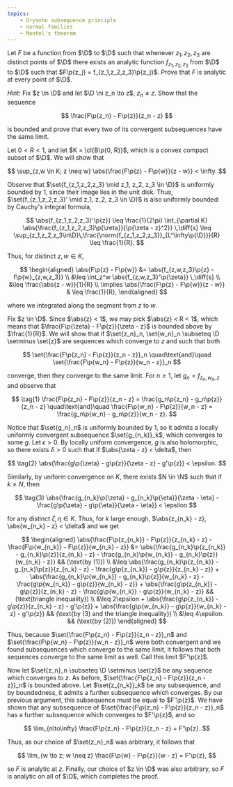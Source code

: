 ```yaml
---
topics:
    - Urysohn subsequence principle
    - normal families
    - Montel's theorem
---
```


<problem>

Let $F$ be a function from $\D$ to $\D$ such that whenever $z_1, z_2, z_3$ are distinct points of $\D$ there exists an analytic function $f_{z_1,z_2,z_3}$ from $\D$ to $\D$ such that $F\p{z_j} = f_{z_1,z_2,z_3}\p{z_j}$. Prove that $F$ is analytic at every point of $\D$.

_Hint:_ Fix $z \in \D$ and let $\D \ni z_n \to z$, $z_n \neq z$. Show that the sequence

$$
\frac{F\p{z_n} - F\p{z}}{z_n - z}
$$

is bounded and prove that every two of its convergent subsequences have the same limit.

</problem>

<solution>

Let $0 < R < 1$, and let $K = \cl{B\p{0, R}}$, which is a convex compact subset of $\D$. We will show that

$$
\sup_{z,w \in K; z \neq w} \abs{\frac{F\p{z} - F\p{w}}{z - w}} < \infty.
$$

Observe that $\set{f_{z_1,z_2,z_3} \mid z_1, z_2, z_3 \in \D}$ is uniformly bounded by $1$, since their image lies in the unit disk. Thus, $\set{f_{z_1,z_2,z_3}' \mid z_1, z_2, z_3 \in \D}$ is also uniformly bounded: by Cauchy's integral formula,

$$
\abs{f_{z_1,z_2,z_3}'\p{z}}
    \leq \frac{1}{2\pi} \int_{\partial K} \abs{\frac{f_{z_1,z_2,z_3}\p{\zeta}}{\p{\zeta - z}^2}} \,\diff{s}
    \leq \sup_{z_1,z_2,z_3\in\D}\,\frac{\norm{f_{z_1,z_2,z_3}}_{L^\infty\p{\D}}}{R}
    \leq \frac{1}{R}.
$$

Thus, for distinct $z, w \in K$,

$$
\begin{aligned}
    \abs{F\p{z} - F\p{w}}
        &= \abs{f_{z,w,z_3}\p{z} - f\p{w}_{z,w,z_3}} \\
        &\leq \int_z^w \abs{f_{z,w,z_3}'\p{\zeta}} \,\diff{s} \\
        &\leq \frac{\abs{z - w}}{1}{R} \\
    \implies
    \abs{\frac{F\p{z} - F\p{w}}{z - w}}
        & \leq \frac{1}{R},
\end{aligned}
$$

where we integrated along the segment from $z$ to $w$.

Fix $z \in \D$. Since $\abs{z} < 1$, we may pick $\abs{z} < R < 1$, which means that $\frac{F\p{\zeta} - F\p{z}}{\zeta - z}$ is bounded above by $\frac{1}{R}$. We will show that if $\set{z_n}_n, \set{w_n}_n \subseteq \D \setminus \set{z}$ are sequences which converge to $z$ and such that both

$$
\set{\frac{F\p{z_n} - F\p{z}}{z_n - z}}_n
\quad\text{and}\quad \set{\frac{F\p{w_n} - F\p{z}}{w_n - z}}_n
$$

converge, then they converge to the same limit. For $n \geq 1$, let $g_n = f_{z_n,w_n,z}$ and observe that

$$
\tag{1}
\frac{F\p{z_n} - F\p{z}}{z_n - z}
    = \frac{g_n\p{z_n} - g_n\p{z}}{z_n - z}
\quad\text{and}\quad
\frac{F\p{w_n} - F\p{z}}{w_n - z}
    = \frac{g_n\p{w_n} - g_n\p{z}}{w_n - z}.
$$

Notice that $\set{g_n}_n$ is uniformly bounded by $1$, so it admits a locally uniformly convergent subsequence $\set{g_{n_k}}_k$, which converges to some $g$. Let $\epsilon > 0$. By locally uniform convergence, $g$ is also holomorphic, so there exists $\delta > 0$ such that if $\abs{\zeta - z} < \delta$, then

$$
\tag{2}
\abs{\frac{g\p{\zeta} - g\p{z}}{\zeta - z} - g'\p{z}} < \epsilon.
$$

Similarly, by uniform convergence on $K$, there exists $N \in \N$ such that if $k \geq N$, then

$$
\tag{3}
\abs{\frac{g_{n_k}\p{\zeta} - g_{n_k}\p{\eta}}{\zeta - \eta} - \frac{g\p{\zeta} - g\p{\eta}}{\zeta - \eta}} < \epsilon
$$

for any distinct $\zeta, \eta \in K$. Thus, for $k$ large enough, $\abs{z_{n_k} - z}, \abs{w_{n_k} - z} < \delta$ and we get

$$
\begin{aligned}
    \abs{\frac{F\p{z_{n_k}} - F\p{z}}{z_{n_k} - z} - \frac{F\p{w_{n_k}} - F\p{z}}{w_{n_k} - z}}
        &= \abs{\frac{g_{n_k}\p{z_{n_k}} - g_{n_k}\p{z}}{z_{n_k} - z} - \frac{g_{n_k}\p{w_{n_k}} - g_{n_k}\p{z}}{w_{n_k} - z}}
            && (\text{by (1)}) \\
        &\leq \abs{\frac{g_{n_k}\p{z_{n_k}} - g_{n_k}\p{z}}{z_{n_k} - z} - \frac{g\p{z_{n_k}} - g\p{z}}{z_{n_k} - z}}
            + \abs{\frac{g_{n_k}\p{w_{n_k}} - g_{n_k}\p{z}}{w_{n_k} - z} - \frac{g\p{w_{n_k}} - g\p{z}}{w_{n_k} - z}}
            + \abs{\frac{g\p{z_{n_k}} - g\p{z}}{z_{n_k} - z} - \frac{g\p{w_{n_k}} - g\p{z}}{w_{n_k} - z}}
            && (\text{triangle inequality}) \\
        &\leq 2\epsilon + \abs{\frac{g\p{z_{n_k}} - g\p{z}}{z_{n_k} - z} - g'\p{z}} + \abs{\frac{g\p{w_{n_k}} - g\p{z}}{w_{n_k} - z} - g'\p{z}}
            && (\text{by (3) and the triangle inequality}) \\
        &\leq 4\epsilon.
            && (\text{by (2)})
\end{aligned}
$$

Thus, because $\set{\frac{F\p{z_n} - F\p{z}}{z_n - z}}_n$ and $\set{\frac{F\p{w_n} - F\p{z}}{w_n - z}}_n$ were both convergent and we found subsequences which converge to the same limit, it follows that both sequences converge to the same limit as well. Call this limit $F'\p{z}$.

Now let $\set{z_n}_n \subseteq \D \setminus \set{z}$ be any sequence which converges to $z$. As before, $\set{\frac{F\p{z_n} - F\p{z}}{z_n - z}}_n$ is bounded above. Let $\set{z_{n_k}}_k$ be any subsequence, and by boundedness, it admits a further subsequence which converges. By our previous argument, this subsequence must be equal to $F'\p{z}$. We have shown that any subsequence of $\set{\frac{F\p{z_n} - F\p{z}}{z_n - z}}_n$ has a further subsequence which converges to $F'\p{z}$, and so

$$
\lim_{n\to\infty} \frac{F\p{z_n} - F\p{z}}{z_n - z} = F'\p{z}.
$$

Thus, as our choice of $\set{z_n}_n$ was arbitrary, it follows that

$$
\lim_{w \to z; w \neq z} \frac{F\p{w} - F\p{z}}{w - z} = F'\p{z},
$$

so $F$ is analytic at $z$. Finally, our choice of $z \in \D$ was also arbitrary, so $F$ is analytic on all of $\D$, which completes the proof.

</solution>
